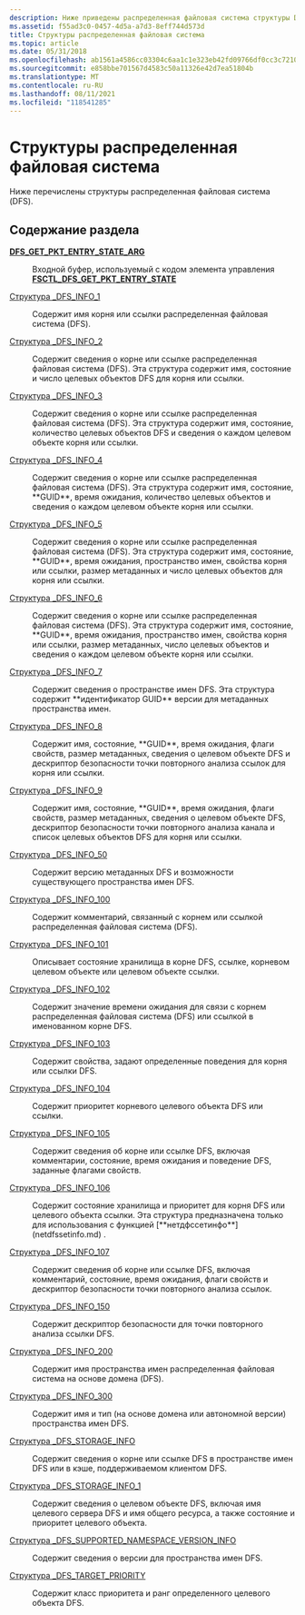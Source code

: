 ```yaml
---
description: Ниже приведены распределенная файловая система структуры DFS.
ms.assetid: f55ad3c0-0457-4d5a-a7d3-8eff744d573d
title: Структуры распределенная файловая система
ms.topic: article
ms.date: 05/31/2018
ms.openlocfilehash: ab1561a4586cc03304c6aa1c1e323eb42fd09766df0cc3c7210636367337873a
ms.sourcegitcommit: e858bbe701567d4583c50a11326e42d7ea51804b
ms.translationtype: MT
ms.contentlocale: ru-RU
ms.lasthandoff: 08/11/2021
ms.locfileid: "118541285"
---
```

# <a name="distributed-file-system-structures"></a>Структуры распределенная файловая система

Ниже перечислены структуры распределенная файловая система (DFS).

## <a name="in-this-section"></a>Содержание раздела

<dl> <dt>

[**DFS_GET_PKT_ENTRY_STATE_ARG**](/windows/win32/api/lmdfs/ns-lmdfs-dfs_get_pkt_entry_state_arg)
</dt> <dd>

Входной буфер, используемый с кодом элемента управления [**FSCTL_DFS_GET_PKT_ENTRY_STATE**](fsctl-dfs-get-pkt-entry-state.md)
</dd> <dt>

[Структура _DFS_INFO_1](/windows/desktop/api/lmdfs/ns-lmdfs-dfs_info_1)
</dt> <dd>
Содержит имя корня или ссылки распределенная файловая система (DFS).

</dd> <dt>

[Структура _DFS_INFO_2](/windows/desktop/api/lmdfs/ns-lmdfs-dfs_info_2)
</dt> <dd>
Содержит сведения о корне или ссылке распределенная файловая система (DFS). Эта структура содержит имя, состояние и число целевых объектов DFS для корня или ссылки.

</dd> <dt>

[Структура _DFS_INFO_3](/windows/desktop/api/lmdfs/ns-lmdfs-dfs_info_3)
</dt> <dd>
Содержит сведения о корне или ссылке распределенная файловая система (DFS). Эта структура содержит имя, состояние, количество целевых объектов DFS и сведения о каждом целевом объекте корня или ссылки.

</dd> <dt>

[Структура _DFS_INFO_4](/windows/desktop/api/lmdfs/ns-lmdfs-dfs_info_4)
</dt> <dd>
Содержит сведения о корне или ссылке распределенная файловая система (DFS). Эта структура содержит имя, состояние, **GUID**, время ожидания, количество целевых объектов и сведения о каждом целевом объекте корня или ссылки.

</dd> <dt>

[Структура _DFS_INFO_5](/windows/desktop/api/lmdfs/ns-lmdfs-dfs_info_5)
</dt> <dd>
Содержит сведения о корне или ссылке распределенная файловая система (DFS). Эта структура содержит имя, состояние, **GUID**, время ожидания, пространство имен, свойства корня или ссылки, размер метаданных и число целевых объектов для корня или ссылки.

</dd> <dt>

[Структура _DFS_INFO_6](/windows/desktop/api/lmdfs/ns-lmdfs-dfs_info_6)
</dt> <dd>
Содержит сведения о корне или ссылке распределенная файловая система (DFS). Эта структура содержит имя, состояние, **GUID**, время ожидания, пространство имен, свойства корня или ссылки, размер метаданных, число целевых объектов и сведения о каждом целевом объекте корня или ссылки.

</dd> <dt>

[Структура _DFS_INFO_7](/windows/desktop/api/lmdfs/ns-lmdfs-dfs_info_7)
</dt> <dd>
Содержит сведения о пространстве имен DFS. Эта структура содержит **идентификатор GUID** версии для метаданных пространства имен.

</dd> <dt>

[Структура _DFS_INFO_8](/windows/desktop/api/lmdfs/ns-lmdfs-dfs_info_8)
</dt> <dd>
Содержит имя, состояние, **GUID**, время ожидания, флаги свойств, размер метаданных, сведения о целевом объекте DFS и дескриптор безопасности точки повторного анализа ссылок для корня или ссылки.

</dd> <dt>

[Структура _DFS_INFO_9](/windows/desktop/api/lmdfs/ns-lmdfs-dfs_info_9)
</dt> <dd>
Содержит имя, состояние, **GUID**, время ожидания, флаги свойств, размер метаданных, сведения о целевом объекте DFS, дескриптор безопасности точки повторного анализа канала и список целевых объектов DFS для корня или ссылки.

</dd> <dt>

[Структура _DFS_INFO_50](/windows/desktop/api/lmdfs/ns-lmdfs-dfs_info_50)
</dt> <dd>
Содержит версию метаданных DFS и возможности существующего пространства имен DFS.

</dd> <dt>

[Структура _DFS_INFO_100](/windows/desktop/api/lmdfs/ns-lmdfs-dfs_info_100)
</dt> <dd>
Содержит комментарий, связанный с корнем или ссылкой распределенная файловая система (DFS).

</dd> <dt>

[Структура _DFS_INFO_101](/windows/desktop/api/lmdfs/ns-lmdfs-dfs_info_101)
</dt> <dd>
Описывает состояние хранилища в корне DFS, ссылке, корневом целевом объекте или целевом объекте ссылки.

</dd> <dt>

[Структура _DFS_INFO_102](/windows/desktop/api/lmdfs/ns-lmdfs-dfs_info_102)
</dt> <dd>
Содержит значение времени ожидания для связи с корнем распределенная файловая система (DFS) или ссылкой в именованном корне DFS.

</dd> <dt>

[Структура _DFS_INFO_103](/windows/desktop/api/lmdfs/ns-lmdfs-dfs_info_103)
</dt> <dd>
Содержит свойства, задают определенные поведения для корня или ссылки DFS.

</dd> <dt>

[Структура _DFS_INFO_104](/windows/desktop/api/lmdfs/ns-lmdfs-dfs_info_104)
</dt> <dd>
Содержит приоритет корневого целевого объекта DFS или ссылки.

</dd> <dt>

[Структура _DFS_INFO_105](/windows/desktop/api/lmdfs/ns-lmdfs-dfs_info_105)
</dt> <dd>
Содержит сведения об корне или ссылке DFS, включая комментарии, состояние, время ожидания и поведение DFS, заданные флагами свойств.

</dd> <dt>

[Структура _DFS_INFO_106](/windows/desktop/api/lmdfs/ns-lmdfs-dfs_info_106)
</dt> <dd>
Содержит состояние хранилища и приоритет для корня DFS или целевого объекта ссылки. Эта структура предназначена только для использования с функцией [**нетдфссетинфо**](netdfssetinfo.md) .

</dd> <dt>

[Структура _DFS_INFO_107](/windows/desktop/api/lmdfs/ns-lmdfs-dfs_info_107)
</dt> <dd>
Содержит сведения об корне или ссылке DFS, включая комментарий, состояние, время ожидания, флаги свойств и дескриптор безопасности точки повторного анализа ссылок.

</dd> <dt>

[Структура _DFS_INFO_150](/windows/desktop/api/lmdfs/ns-lmdfs-dfs_info_150)
</dt> <dd>
Содержит дескриптор безопасности для точки повторного анализа ссылки DFS.

</dd> <dt>

[Структура _DFS_INFO_200](/windows/desktop/api/lmdfs/ns-lmdfs-dfs_info_200)
</dt> <dd>
Содержит имя пространства имен распределенная файловая система на основе домена (DFS).

</dd> <dt>

[Структура _DFS_INFO_300](/windows/desktop/api/lmdfs/ns-lmdfs-dfs_info_300)
</dt> <dd>
Содержит имя и тип (на основе домена или автономной версии) пространства имен DFS.

</dd> <dt>

[Структура _DFS_STORAGE_INFO](/windows/desktop/api/lmdfs/ns-lmdfs-dfs_storage_info)
</dt> <dd>
Содержит сведения о корне или ссылке DFS в пространстве имен DFS или в кэше, поддерживаемом клиентом DFS.

</dd> <dt>

[Структура _DFS_STORAGE_INFO_1](/windows/desktop/api/lmdfs/ns-lmdfs-dfs_storage_info_1)
</dt> <dd>
Содержит сведения о целевом объекте DFS, включая имя целевого сервера DFS и имя общего ресурса, а также состояние и приоритет целевого объекта.

</dd> <dt>

[Структура _DFS_SUPPORTED_NAMESPACE_VERSION_INFO](/windows/desktop/api/lmdfs/ns-lmdfs-dfs_supported_namespace_version_info)
</dt> <dd>
Содержит сведения о версии для пространства имен DFS.

</dd> <dt>

[Структура _DFS_TARGET_PRIORITY](/windows/desktop/api/lmdfs/ns-lmdfs-dfs_target_priority)
</dt> <dd>
Содержит класс приоритета и ранг определенного целевого объекта DFS.

</dd> </dl>
